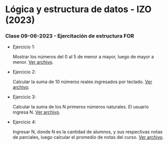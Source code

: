 # Lógica y estructura de datos - IZO (2023)

### Clase 09-06-2023 - Ejercitación de estructura FOR

-   Ejercicio 1:

    Mostrar los números del 0 al 5 de menor a mayor, luego de mayor a menor.
    [Ver archivo](https://github.com/sfonzo96/IZO-Logica-Actividades/blob/main/Clases/23_06_09-Actividad/ejercicio1.c).

-   Ejercicio 2:

    Calcular la suma de 10 números reales ingresados por teclado.
    [Ver archivo](https://github.com/sfonzo96/IZO-Logica-Actividades/blob/main/Clases/23_06_09-Actividad/ejercicio2.c).

-   Ejercicio 3:

    Calcular la suma de los N primeros números naturales. El usuario ingresa N.
    [Ver archivo](https://github.com/sfonzo96/IZO-Logica-Actividades/blob/main/Clases/23_06_09-Actividad/ejercicio3.c).

-   Ejercicio 4:

    Ingresar N, donde N es la cantidad de alumnos, y sus respectivas notas de parciales, luego calcular el promedio de notas del curso.
    [Ver archivo](https://github.com/sfonzo96/IZO-Logica-Actividades/blob/main/Clases/23_06_09-Actividad/ejercicio4.c).
